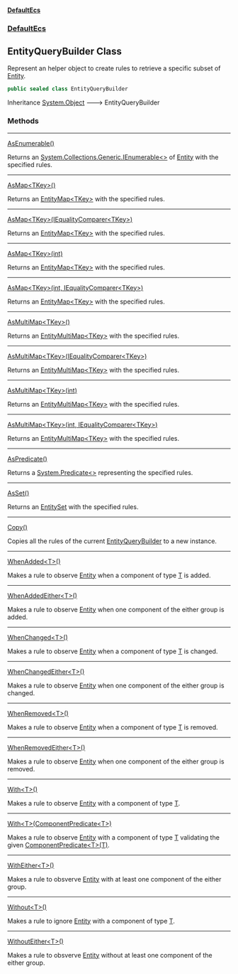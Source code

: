 #### [DefaultEcs](index.md 'index')
### [DefaultEcs](index.md#DefaultEcs 'DefaultEcs')
## EntityQueryBuilder Class
Represent an helper object to create rules to retrieve a specific subset of [Entity](Entity.md 'DefaultEcs.Entity').  
```csharp
public sealed class EntityQueryBuilder
```

Inheritance [System.Object](https://docs.microsoft.com/en-us/dotnet/api/System.Object 'System.Object') &#129106; EntityQueryBuilder  
### Methods

***
[AsEnumerable()](EntityQueryBuilder_AsEnumerable().md 'DefaultEcs.EntityQueryBuilder.AsEnumerable()')

Returns an [System.Collections.Generic.IEnumerable&lt;&gt;](https://docs.microsoft.com/en-us/dotnet/api/System.Collections.Generic.IEnumerable-1 'System.Collections.Generic.IEnumerable`1') of [Entity](Entity.md 'DefaultEcs.Entity') with the specified rules.  

***
[AsMap&lt;TKey&gt;()](EntityQueryBuilder_AsMap_TKey_().md 'DefaultEcs.EntityQueryBuilder.AsMap&lt;TKey&gt;()')

Returns an [EntityMap&lt;TKey&gt;](EntityMap_TKey_.md 'DefaultEcs.EntityMap&lt;TKey&gt;') with the specified rules.  

***
[AsMap&lt;TKey&gt;(IEqualityComparer&lt;TKey&gt;)](EntityQueryBuilder_AsMap_TKey_(IEqualityComparer_TKey_).md 'DefaultEcs.EntityQueryBuilder.AsMap&lt;TKey&gt;(System.Collections.Generic.IEqualityComparer&lt;TKey&gt;)')

Returns an [EntityMap&lt;TKey&gt;](EntityMap_TKey_.md 'DefaultEcs.EntityMap&lt;TKey&gt;') with the specified rules.  

***
[AsMap&lt;TKey&gt;(int)](EntityQueryBuilder_AsMap_TKey_(int).md 'DefaultEcs.EntityQueryBuilder.AsMap&lt;TKey&gt;(int)')

Returns an [EntityMap&lt;TKey&gt;](EntityMap_TKey_.md 'DefaultEcs.EntityMap&lt;TKey&gt;') with the specified rules.  

***
[AsMap&lt;TKey&gt;(int, IEqualityComparer&lt;TKey&gt;)](EntityQueryBuilder_AsMap_TKey_(int_IEqualityComparer_TKey_).md 'DefaultEcs.EntityQueryBuilder.AsMap&lt;TKey&gt;(int, System.Collections.Generic.IEqualityComparer&lt;TKey&gt;)')

Returns an [EntityMap&lt;TKey&gt;](EntityMap_TKey_.md 'DefaultEcs.EntityMap&lt;TKey&gt;') with the specified rules.  

***
[AsMultiMap&lt;TKey&gt;()](EntityQueryBuilder_AsMultiMap_TKey_().md 'DefaultEcs.EntityQueryBuilder.AsMultiMap&lt;TKey&gt;()')

Returns an [EntityMultiMap&lt;TKey&gt;](EntityMultiMap_TKey_.md 'DefaultEcs.EntityMultiMap&lt;TKey&gt;') with the specified rules.  

***
[AsMultiMap&lt;TKey&gt;(IEqualityComparer&lt;TKey&gt;)](EntityQueryBuilder_AsMultiMap_TKey_(IEqualityComparer_TKey_).md 'DefaultEcs.EntityQueryBuilder.AsMultiMap&lt;TKey&gt;(System.Collections.Generic.IEqualityComparer&lt;TKey&gt;)')

Returns an [EntityMultiMap&lt;TKey&gt;](EntityMultiMap_TKey_.md 'DefaultEcs.EntityMultiMap&lt;TKey&gt;') with the specified rules.  

***
[AsMultiMap&lt;TKey&gt;(int)](EntityQueryBuilder_AsMultiMap_TKey_(int).md 'DefaultEcs.EntityQueryBuilder.AsMultiMap&lt;TKey&gt;(int)')

Returns an [EntityMultiMap&lt;TKey&gt;](EntityMultiMap_TKey_.md 'DefaultEcs.EntityMultiMap&lt;TKey&gt;') with the specified rules.  

***
[AsMultiMap&lt;TKey&gt;(int, IEqualityComparer&lt;TKey&gt;)](EntityQueryBuilder_AsMultiMap_TKey_(int_IEqualityComparer_TKey_).md 'DefaultEcs.EntityQueryBuilder.AsMultiMap&lt;TKey&gt;(int, System.Collections.Generic.IEqualityComparer&lt;TKey&gt;)')

Returns an [EntityMultiMap&lt;TKey&gt;](EntityMultiMap_TKey_.md 'DefaultEcs.EntityMultiMap&lt;TKey&gt;') with the specified rules.  

***
[AsPredicate()](EntityQueryBuilder_AsPredicate().md 'DefaultEcs.EntityQueryBuilder.AsPredicate()')

Returns a [System.Predicate&lt;&gt;](https://docs.microsoft.com/en-us/dotnet/api/System.Predicate-1 'System.Predicate`1') representing the specified rules.  

***
[AsSet()](EntityQueryBuilder_AsSet().md 'DefaultEcs.EntityQueryBuilder.AsSet()')

Returns an [EntitySet](EntitySet.md 'DefaultEcs.EntitySet') with the specified rules.  

***
[Copy()](EntityQueryBuilder_Copy().md 'DefaultEcs.EntityQueryBuilder.Copy()')

Copies all the rules of the current [EntityQueryBuilder](EntityQueryBuilder.md 'DefaultEcs.EntityQueryBuilder') to a new instance.  

***
[WhenAdded&lt;T&gt;()](EntityQueryBuilder_WhenAdded_T_().md 'DefaultEcs.EntityQueryBuilder.WhenAdded&lt;T&gt;()')

Makes a rule to observe [Entity](Entity.md 'DefaultEcs.Entity') when a component of type [T](EntityQueryBuilder_WhenAdded_T_().md#DefaultEcs_EntityQueryBuilder_WhenAdded_T_()_T 'DefaultEcs.EntityQueryBuilder.WhenAdded&lt;T&gt;().T') is added.  

***
[WhenAddedEither&lt;T&gt;()](EntityQueryBuilder_WhenAddedEither_T_().md 'DefaultEcs.EntityQueryBuilder.WhenAddedEither&lt;T&gt;()')

Makes a rule to observe [Entity](Entity.md 'DefaultEcs.Entity') when one component of the either group is added.  

***
[WhenChanged&lt;T&gt;()](EntityQueryBuilder_WhenChanged_T_().md 'DefaultEcs.EntityQueryBuilder.WhenChanged&lt;T&gt;()')

Makes a rule to observe [Entity](Entity.md 'DefaultEcs.Entity') when a component of type [T](EntityQueryBuilder_WhenChanged_T_().md#DefaultEcs_EntityQueryBuilder_WhenChanged_T_()_T 'DefaultEcs.EntityQueryBuilder.WhenChanged&lt;T&gt;().T') is changed.  

***
[WhenChangedEither&lt;T&gt;()](EntityQueryBuilder_WhenChangedEither_T_().md 'DefaultEcs.EntityQueryBuilder.WhenChangedEither&lt;T&gt;()')

Makes a rule to observe [Entity](Entity.md 'DefaultEcs.Entity') when one component of the either group is changed.  

***
[WhenRemoved&lt;T&gt;()](EntityQueryBuilder_WhenRemoved_T_().md 'DefaultEcs.EntityQueryBuilder.WhenRemoved&lt;T&gt;()')

Makes a rule to observe [Entity](Entity.md 'DefaultEcs.Entity') when a component of type [T](EntityQueryBuilder_WhenRemoved_T_().md#DefaultEcs_EntityQueryBuilder_WhenRemoved_T_()_T 'DefaultEcs.EntityQueryBuilder.WhenRemoved&lt;T&gt;().T') is removed.  

***
[WhenRemovedEither&lt;T&gt;()](EntityQueryBuilder_WhenRemovedEither_T_().md 'DefaultEcs.EntityQueryBuilder.WhenRemovedEither&lt;T&gt;()')

Makes a rule to observe [Entity](Entity.md 'DefaultEcs.Entity') when one component of the either group is removed.  

***
[With&lt;T&gt;()](EntityQueryBuilder_With_T_().md 'DefaultEcs.EntityQueryBuilder.With&lt;T&gt;()')

Makes a rule to observe [Entity](Entity.md 'DefaultEcs.Entity') with a component of type [T](EntityQueryBuilder_With_T_().md#DefaultEcs_EntityQueryBuilder_With_T_()_T 'DefaultEcs.EntityQueryBuilder.With&lt;T&gt;().T').  

***
[With&lt;T&gt;(ComponentPredicate&lt;T&gt;)](EntityQueryBuilder_With_T_(ComponentPredicate_T_).md 'DefaultEcs.EntityQueryBuilder.With&lt;T&gt;(DefaultEcs.ComponentPredicate&lt;T&gt;)')

Makes a rule to observe [Entity](Entity.md 'DefaultEcs.Entity') with a component of type [T](EntityQueryBuilder_With_T_(ComponentPredicate_T_).md#DefaultEcs_EntityQueryBuilder_With_T_(DefaultEcs_ComponentPredicate_T_)_T 'DefaultEcs.EntityQueryBuilder.With&lt;T&gt;(DefaultEcs.ComponentPredicate&lt;T&gt;).T') validating the given [ComponentPredicate&lt;T&gt;(T)](ComponentPredicate_T_(T).md 'DefaultEcs.ComponentPredicate&lt;T&gt;(T)').  

***
[WithEither&lt;T&gt;()](EntityQueryBuilder_WithEither_T_().md 'DefaultEcs.EntityQueryBuilder.WithEither&lt;T&gt;()')

Makes a rule to obsverve [Entity](Entity.md 'DefaultEcs.Entity') with at least one component of the either group.  

***
[Without&lt;T&gt;()](EntityQueryBuilder_Without_T_().md 'DefaultEcs.EntityQueryBuilder.Without&lt;T&gt;()')

Makes a rule to ignore [Entity](Entity.md 'DefaultEcs.Entity') with a component of type [T](EntityQueryBuilder_Without_T_().md#DefaultEcs_EntityQueryBuilder_Without_T_()_T 'DefaultEcs.EntityQueryBuilder.Without&lt;T&gt;().T').  

***
[WithoutEither&lt;T&gt;()](EntityQueryBuilder_WithoutEither_T_().md 'DefaultEcs.EntityQueryBuilder.WithoutEither&lt;T&gt;()')

Makes a rule to obsverve [Entity](Entity.md 'DefaultEcs.Entity') without at least one component of the either group.  
